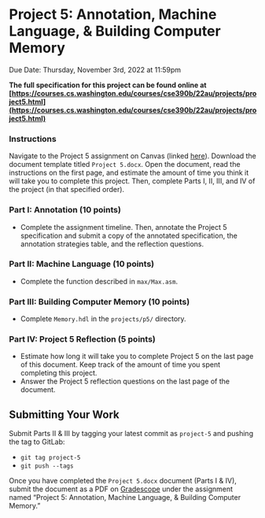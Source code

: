 # Project 5: Annotation, Machine Language, & Building Computer Memory
Due Date: Thursday, November 3rd, 2022 at 11:59pm

**The full specification for this project can be found online at [https://courses.cs.washington.edu/courses/cse390b/22au/projects/project5.html](https://courses.cs.washington.edu/courses/cse390b/22au/projects/project5.html)**

### Instructions
Navigate to the Project 5 assignment on Canvas (linked [here](https://canvas.uw.edu/courses/1605861/assignments/7784768)). Download the document template titled `Project 5.docx`. Open the document, read the instructions on the first page, and estimate the amount of time you think it will take you to complete this project. Then, complete Parts I, II, III, and IV of the project (in that specified order).

### Part I: Annotation (10 points)
- Complete the assignment timeline. Then, annotate the Project 5 specification and submit a copy of the annotated specification, the annotation strategies table, and the reflection questions.

### Part II: Machine Language (10 points)
- Complete the function described in `max/Max.asm`.

### Part III: Building Computer Memory (10 points)
- Complete `Memory.hdl` in the `projects/p5/` directory.

### Part IV: Project 5 Reflection (5 points)
- Estimate how long it will take you to complete Project 5 on the last page of this
document. Keep track of the amount of time you spent completing this project.
- Answer the Project 5 reflection questions on the last page of the document.

## Submitting Your Work
Submit Parts II & III by tagging your latest commit as `project-5` and pushing the tag to GitLab:
- `git tag project-5`
- `git push --tags`

Once you have completed the `Project 5.docx` document (Parts I & IV), submit the document as a PDF on [Gradescope](https://www.gradescope.com/courses/451576) under the assignment named “Project 5: Annotation, Machine Language, & Building Computer Memory.”
